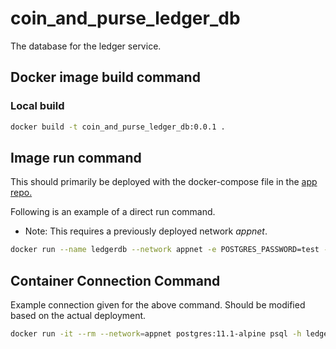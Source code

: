 # coin_and_purse_ledger_db
The database for the ledger service.

## Docker image build command

### Local build
```Bash
docker build -t coin_and_purse_ledger_db:0.0.1 .
```

## Image run command
This should primarily be deployed with the docker-compose file in the
[app repo.](https://github.com/Drewan-Tech/coin_and_purse_app)

Following is an example of a direct run command.
* Note: This requires a previously deployed network _appnet_.
```Bash
docker run --name ledgerdb --network appnet -e POSTGRES_PASSWORD=test -e POSTGRES_USER=superledger -d coin_and_purse_ledger_db:0.0.1
```

## Container Connection Command
Example connection given for the above command. Should be modified
based on the actual deployment.
```Bash
docker run -it --rm --network=appnet postgres:11.1-alpine psql -h ledgerdb -U superledger
```
